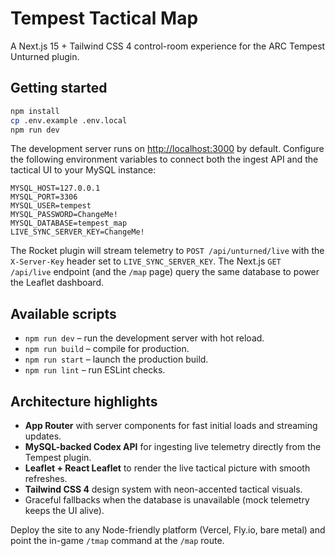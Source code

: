 # Tempest Tactical Map

A Next.js 15 + Tailwind CSS 4 control-room experience for the ARC Tempest Unturned plugin.

## Getting started

```bash
npm install
cp .env.example .env.local
npm run dev
```

The development server runs on <http://localhost:3000> by default. Configure the following environment variables to connect both the ingest API and the tactical UI to your MySQL instance:

```
MYSQL_HOST=127.0.0.1
MYSQL_PORT=3306
MYSQL_USER=tempest
MYSQL_PASSWORD=ChangeMe!
MYSQL_DATABASE=tempest_map
LIVE_SYNC_SERVER_KEY=ChangeMe!
```

The Rocket plugin will stream telemetry to `POST /api/unturned/live` with the `X-Server-Key` header set to `LIVE_SYNC_SERVER_KEY`. The Next.js `GET /api/live` endpoint (and the `/map` page) query the same database to power the Leaflet dashboard.

## Available scripts

- `npm run dev` – run the development server with hot reload.
- `npm run build` – compile for production.
- `npm run start` – launch the production build.
- `npm run lint` – run ESLint checks.

## Architecture highlights

- **App Router** with server components for fast initial loads and streaming updates.
- **MySQL-backed Codex API** for ingesting live telemetry directly from the Tempest plugin.
- **Leaflet + React Leaflet** to render the live tactical picture with smooth refreshes.
- **Tailwind CSS 4** design system with neon-accented tactical visuals.
- Graceful fallbacks when the database is unavailable (mock telemetry keeps the UI alive).

Deploy the site to any Node-friendly platform (Vercel, Fly.io, bare metal) and point the in-game `/tmap` command at the `/map`
route.
